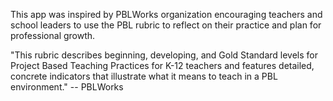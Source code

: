 This app was inspired by PBLWorks organization encouraging teachers and school leaders to use the PBL rubric to reflect on their practice and plan for professional growth.

"This rubric describes beginning, developing, and Gold Standard levels for Project Based Teaching Practices for K-12 teachers and features detailed, concrete indicators that illustrate what it means to teach in a PBL environment." -- PBLWorks
